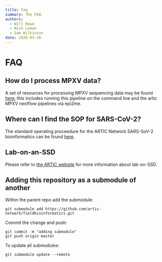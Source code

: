 ```yaml
---
title: faq
summary: The FAQ.
authors:
  - Will Rowe
  - Nick Loman
  - Sam Wilkinson
date: 2020-03-30
---
```


# FAQ

## How do I process MPXV data?

A set of resources for processing MPXV sequencing data may be found [here](https://artic.network/mpxv), this includes running this pipeline on the command line and the artic MPXV nextflow pipelines via epi2me.

## Where can I find the SOP for SARS-CoV-2?

The standard operating proceedure for the ARTIC Network SARS-SoV-2 bioinformatics can be found [here](https://artic.network/ncov-2019/ncov2019-bioinformatics-sop.html).

## Lab-on-an-SSD

Please refer to [the ARTIC website](https://artic.network/lab-on-an-SSD) for more information about lab-on-SSD.

## Adding this repository as a submodule of another

Within the parent repo add the submodule:

```
git submodule add https://github.com/artic-network/fieldbioinformatics.git
```

Commit the change and push:

```
git commit -m "adding submodule"
git push origin master
```

To update all submodules:

```
git submodule update --remote
```
